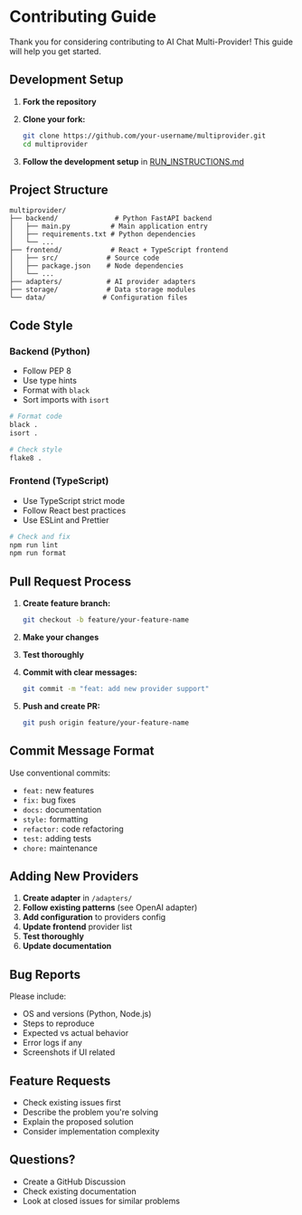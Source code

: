 # Contributing Guide

Thank you for considering contributing to AI Chat Multi-Provider! This guide will help you get started.

## Development Setup

1. **Fork the repository**
2. **Clone your fork:**
   ```bash
   git clone https://github.com/your-username/multiprovider.git
   cd multiprovider
   ```

3. **Follow the development setup** in [RUN_INSTRUCTIONS.md](RUN_INSTRUCTIONS.md)

## Project Structure

```
multiprovider/
├── backend/              # Python FastAPI backend
│   ├── main.py          # Main application entry
│   ├── requirements.txt # Python dependencies
│   └── ...
├── frontend/            # React + TypeScript frontend
│   ├── src/            # Source code
│   ├── package.json    # Node dependencies
│   └── ...
├── adapters/           # AI provider adapters
├── storage/            # Data storage modules
└── data/              # Configuration files
```

## Code Style

### Backend (Python)
- Follow PEP 8
- Use type hints
- Format with `black`
- Sort imports with `isort`

```bash
# Format code
black .
isort .

# Check style
flake8 .
```

### Frontend (TypeScript)
- Use TypeScript strict mode
- Follow React best practices
- Use ESLint and Prettier

```bash
# Check and fix
npm run lint
npm run format
```

## Pull Request Process

1. **Create feature branch:**
   ```bash
   git checkout -b feature/your-feature-name
   ```

2. **Make your changes**
3. **Test thoroughly**
4. **Commit with clear messages:**
   ```bash
   git commit -m "feat: add new provider support"
   ```

5. **Push and create PR:**
   ```bash
   git push origin feature/your-feature-name
   ```

## Commit Message Format

Use conventional commits:
- `feat:` new features
- `fix:` bug fixes
- `docs:` documentation
- `style:` formatting
- `refactor:` code refactoring
- `test:` adding tests
- `chore:` maintenance

## Adding New Providers

1. **Create adapter** in `/adapters/`
2. **Follow existing patterns** (see OpenAI adapter)
3. **Add configuration** to providers config
4. **Update frontend** provider list
5. **Test thoroughly**
6. **Update documentation**

## Bug Reports

Please include:
- OS and versions (Python, Node.js)
- Steps to reproduce
- Expected vs actual behavior
- Error logs if any
- Screenshots if UI related

## Feature Requests

- Check existing issues first
- Describe the problem you're solving
- Explain the proposed solution
- Consider implementation complexity

## Questions?

- Create a GitHub Discussion
- Check existing documentation
- Look at closed issues for similar problems
